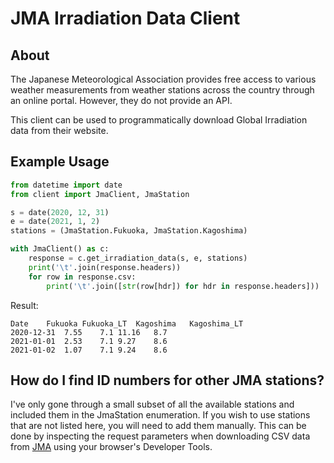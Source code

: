 # JMA Irradiation Data Client

## About

The Japanese Meteorological Association provides free access to various weather measurements from weather stations across the country through an online portal. However, they do not provide an API.

This client can be used to programmatically download Global Irradiation data from their website.

## Example Usage

```python
from datetime import date
from client import JmaClient, JmaStation

s = date(2020, 12, 31)
e = date(2021, 1, 2)
stations = (JmaStation.Fukuoka, JmaStation.Kagoshima)

with JmaClient() as c:
    response = c.get_irradiation_data(s, e, stations)
    print('\t'.join(response.headers))
    for row in response.csv:
        print('\t'.join([str(row[hdr]) for hdr in response.headers]))
```

Result:
```
Date	Fukuoka	Fukuoka_LT	Kagoshima	Kagoshima_LT
2020-12-31	7.55	7.1	11.16	8.7
2021-01-01	2.53	7.1	9.27	8.6
2021-01-02	1.07	7.1	9.24	8.6
```

## How do I find ID numbers for other JMA stations?

I've only gone through a small subset of all the available stations and included them in the JmaStation enumeration. If you wish to use stations that are not listed here, you will need to add them manually. This can be done by inspecting the request parameters when downloading CSV data from [JMA](https://www.data.jma.go.jp/gmd/risk/obsdl/index.php) using your browser's Developer Tools.